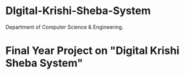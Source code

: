 # DIgital-Krishi-Sheba-System
Department of Computer Science & Engineering.
# Final Year Project on "Digital Krishi Sheba System"
